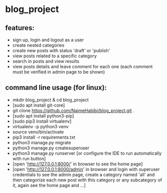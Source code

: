 # blog_project

## features:
- sign up, login and logout as a user
- create nested categories
- create new posts with status 'draft' or 'publish'
- view posts related to a specific category
- search in posts and view results
- view posts details and leave comment for each one (each comment must be verified in admin page to be shown)


## command line usage (for linux):

- mkdir blog_project & cd blog_project
- [sudo apt install git-core]
- git clone https://github.com/NajmeHabibi/blog_project.git .
- [sudo apt install python3-pip]
- [sudo pip3 install virtualenv]
- virtualenv -p python3 venv
- source venv/bin/activate
- pip3 install -r requirements.txt
- python3 manage.py migrate
- python3 manage.py createsuperuser
- python3 manage.py runserver [or configure the IDE to run automatically with run button]
- [open 'http://127.0.0.1:8000/' in browser to see the home page]
- [open 'http://127.0.0.1:8000/admin' in browser and login with superuser credentials to see the admin page,
  create a category named 'all' and then categorize each new post with this category or any subcategory of it,
  again see the home page and ...]


